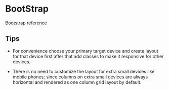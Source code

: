 # BootStrap
Bootstrap reference

## Tips

* For convenience choose your primary target device and create layout for that device first after that add classes to make it responsive for other devices.

*  There is no need to customize the layout for extra small devices like mobile phones; since columns on extra small devices are always horizontal and rendered as one column grid layout by default.
